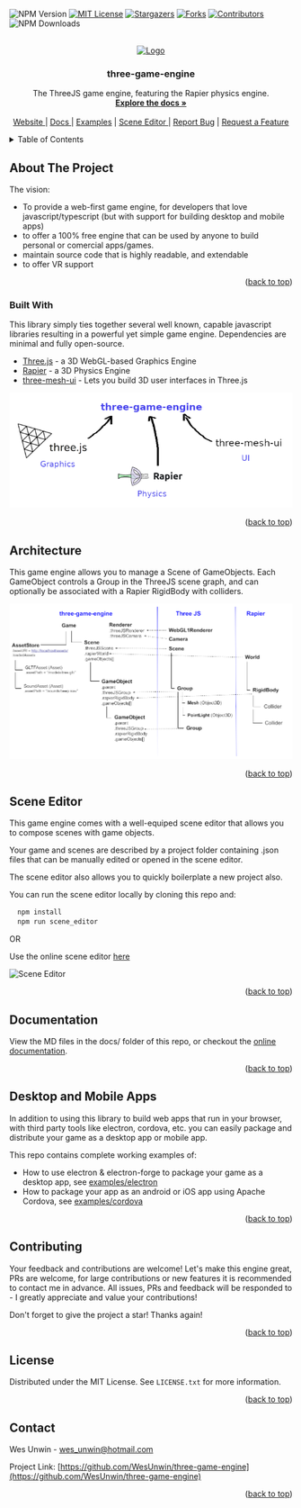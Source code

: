<a name="readme-top"></a>

<!-- PROJECT SHIELDS -->
![NPM Version](https://img.shields.io/npm/v/three-game-engine?style=for-the-badge)
[![MIT License][license-shield]][license-url]
[![Stargazers][stars-shield]][stars-url]
[![Forks][forks-shield]][forks-url]
[![Contributors][contributors-shield]][contributors-url]
![NPM Downloads](https://img.shields.io/npm/dm/three-game-engine?style=for-the-badge)

<!-- MARKDOWN LINKS & IMAGES -->
<!-- https://www.markdownguide.org/basic-syntax/#reference-style-links -->
[contributors-shield]: https://img.shields.io/github/contributors/WesUnwin/three-game-engine.svg?style=for-the-badge
[contributors-url]: https://github.com/WesUnwin/three-game-engine/graphs/contributors
[forks-shield]: https://img.shields.io/github/forks/WesUnwin/three-game-engine.svg?style=for-the-badge
[forks-url]: https://github.com/WesUnwin/three-game-engine/network/members
[stars-shield]: https://img.shields.io/github/stars/WesUnwin/three-game-engine.svg?style=for-the-badge
[stars-url]: https://github.com/WesUnwin/three-game-engine/stargazers
[license-shield]: https://img.shields.io/github/license/WesUnwin/three-game-engine.svg?style=for-the-badge
[license-url]: https://github.com/WesUnwin/three-game-engine/blob/main/LICENSE.txt

<br />
<div align="center">
  <a href="https://github.com/othneildrew/Best-README-Template">
    <img src="images/logo.png" alt="Logo" width="80" height="80">
  </a>

  <h3 align="center">three-game-engine</h3>

  <p align="center">
    The ThreeJS game engine, featuring the Rapier physics engine.
    <br />
    <a href="https://wesunwin.github.io/three-game-engine/#/docs"><strong>Explore the docs »</strong></a>
    <br />
    <br />
    <a href="https://wesunwin.github.io/three-game-engine/">
      Website
    </a>
    |
    <a href="https://wesunwin.github.io/three-game-engine/#/docs">
      Docs
    </a>
    |
    <a href="https://wesunwin.github.io/three-game-engine/#/examples">Examples</a>
    |
    <a href="https://wesunwin.github.io/three-game-engine/#/editor">
      Scene Editor
    </a>
    |
    <a href="https://github.com/WesUnwin/three-game-engine/issues">Report Bug</a>
    |
    <a href="https://github.com/WesUnwin/three-game-engine/issues">Request a Feature</a>
  </p>
</div>


<details>
  <summary>Table of Contents</summary>
  <ol>
    <li>
      <a href="#about-the-project">About The Project</a>
      <ul>
        <li><a href="#built-with">Built With</a></li>
      </ul>
    </li>
    <li><a href="#architecture">Architecture</a></li>
    <li><a href="#scene-editor">Scene Editor</a></li>
    <li><a href="#documentation">Documentation</a></li>
    <li><a href="#desktop-and-mobile-apps">Desktop and Mobile Apps</a></li>
    <li><a href="#contributing">Contributing</a></li>
    <li><a href="#license">License</a></li>
    <li><a href="#contact">Contact</a></li>
  </ol>
</details>


## About The Project

The vision:
* To provide a web-first game engine, for developers that love javascript/typescript (but with support for building desktop and mobile apps)
* to offer a 100% free engine that can be used by anyone to build personal or comercial apps/games.
* maintain source code that is highly readable, and extendable
* to offer VR support

<p align="right">(<a href="#readme-top">back to top</a>)</p>


### Built With

This library simply ties together several well known, capable javascript libraries resulting in a powerful yet simple game engine. Dependencies are minimal and fully open-source.

* [Three.js](https://github.com/mrdoob/three) - a 3D WebGL-based Graphics Engine
* [Rapier](https://github.com/dimforge/rapier.js) - a 3D Physics Engine
* [three-mesh-ui](https://github.com/felixmariotto/three-mesh-ui) - Lets you build 3D user interfaces in Three.js

![Screenshot](docs/images/three-game-engine.png)

<p align="right">(<a href="#readme-top">back to top</a>)</p>


## Architecture
This game engine allows you to manage a Scene of GameObjects.
Each GameObject controls a Group in the ThreeJS scene graph, and can optionally be associated with a Rapier RigidBody with colliders.

![Screenshot](docs/images/three-game-engine-architecture.png)

<p align="right">(<a href="#readme-top">back to top</a>)</p>


## Scene Editor

This game engine comes with a well-equiped scene editor that allows you to compose scenes with game objects.

Your game and scenes are described by a project folder containing .json files that can be manually edited or opened in the scene editor.

The scene editor also allows you to quickly boilerplate a new project also.

You can run the scene editor locally by cloning this repo and:
```sh
  npm install
  npm run scene_editor
```

OR

Use the online scene editor [here](https://wesunwin.github.io/three-game-engine/#/editor)

![Scene Editor](https://raw.githubusercontent.com/WesUnwin/three-game-engine/main/docs/images/scene_editor.png)

<p align="right">(<a href="#readme-top">back to top</a>)</p>


## Documentation

View the MD files in the docs/ folder of this repo, or checkout the [online documentation](https://wesunwin.github.io/three-game-engine/#/docs).

<p align="right">(<a href="#readme-top">back to top</a>)</p>


## Desktop and Mobile Apps
In addition to using this library to build web apps that run in your browser, 
with third party tools like electron, cordova, etc. you can easily package and 
distribute your game as a desktop app or mobile app.

This repo contains complete working examples of:
- How to use electron & electron-forge to package your game as a desktop app,
  see [examples/electron](https://github.com/WesUnwin/three-game-engine/tree/main/examples/electron)
- How to package your app as an android or iOS app using Apache Cordova,
  see [examples/cordova](https://github.com/WesUnwin/three-game-engine/tree/main/examples/cordova)

<p align="right">(<a href="#readme-top">back to top</a>)</p>


## Contributing

Your feedback and contributions are welcome! Let's make this engine great, PRs are welcome, for large contributions or new features it is recommended to contact me in advance. All issues, PRs and feedback will be responded to - I greatly appreciate and value your contributions!

Don't forget to give the project a star! Thanks again!

<p align="right">(<a href="#readme-top">back to top</a>)</p>


## License

Distributed under the MIT License. See `LICENSE.txt` for more information.

<p align="right">(<a href="#readme-top">back to top</a>)</p>


## Contact

Wes Unwin - wes_unwin@hotmail.com

Project Link: [https://github.com/WesUnwin/three-game-engine](https://github.com/WesUnwin/three-game-engine)

<p align="right">(<a href="#readme-top">back to top</a>)</p>


